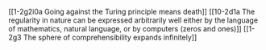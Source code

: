 [[1-2g2i0a Going against the Turing principle means death]]
[[10-2d1a The regularity in nature can be expressed arbitrarily well either by the language of mathematics, natural language, or by computers (zeros and ones)]]
[[1-2g3 The sphere of comprehensibility expands infinitely]]
